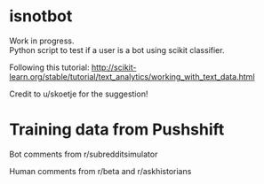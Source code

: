 # isnotbot

Work in progress.  
Python script to test if a user is a bot using scikit classifier.

Following this tutorial: http://scikit-learn.org/stable/tutorial/text_analytics/working_with_text_data.html

Credit to u/skoetje for the suggestion!


# Training data from Pushshift

Bot comments from r/subredditsimulator

Human comments from r/beta and r/askhistorians
